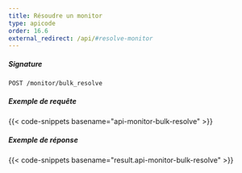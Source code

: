 ```yaml
---
title: Résoudre un monitor
type: apicode
order: 16.6
external_redirect: /api/#resolve-monitor
---
```


##### Signature
`POST /monitor/bulk_resolve`
##### Exemple de requête
{{< code-snippets basename="api-monitor-bulk-resolve" >}}
##### Exemple de réponse
{{< code-snippets basename="result.api-monitor-bulk-resolve" >}}